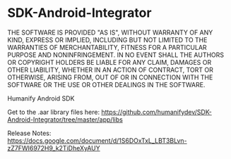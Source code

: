 # SDK-Android-Integrator

THE SOFTWARE IS PROVIDED "AS IS", WITHOUT WARRANTY OF ANY KIND, EXPRESS OR IMPLIED, INCLUDING BUT NOT LIMITED TO THE WARRANTIES OF MERCHANTABILITY, FITNESS FOR A PARTICULAR PURPOSE AND NONINFRINGEMENT. IN NO EVENT SHALL THE AUTHORS OR COPYRIGHT HOLDERS BE LIABLE FOR ANY CLAIM, DAMAGES OR OTHER LIABILITY, WHETHER IN AN ACTION OF CONTRACT, TORT OR OTHERWISE, ARISING FROM, OUT OF OR IN CONNECTION WITH THE SOFTWARE OR THE USE OR OTHER DEALINGS IN THE SOFTWARE.

Humanify Android SDK

Get to the .aar library files here: 
https://github.com/humanifydev/SDK-Android-Integrator/tree/master/app/libs

Release Notes: https://docs.google.com/document/d/1S6DOxTxL_LBT3BLvn-zZ7FWI6972H9_k2TiDheXyAUY
